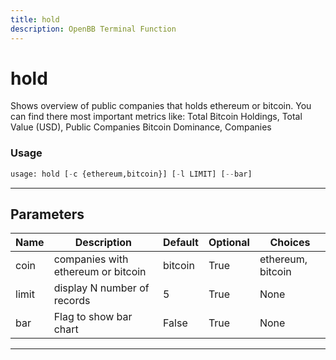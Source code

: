 ```yaml
---
title: hold
description: OpenBB Terminal Function
---
```


# hold

Shows overview of public companies that holds ethereum or bitcoin. You can find there most important metrics like: Total Bitcoin Holdings, Total Value (USD), Public Companies Bitcoin Dominance, Companies

### Usage 
```python
usage: hold [-c {ethereum,bitcoin}] [-l LIMIT] [--bar]
```

---
## Parameters

| Name | Description | Default | Optional | Choices |
| ---- | ----------- | ------- | -------- | ------- |
| coin | companies with ethereum or bitcoin | bitcoin | True | ethereum, bitcoin |
| limit | display N number of records | 5 | True | None |
| bar | Flag to show bar chart | False | True | None |


---
